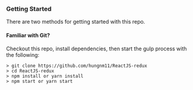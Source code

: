 ### Getting Started

There are two methods for getting started with this repo.

#### Familiar with Git?
Checkout this repo, install dependencies, then start the gulp process with the following:

```
> git clone https://github.com/hungnm11/ReactJS-redux
> cd ReactJS-redux
> npm install or yarn install
> npm start or yarn start
```

